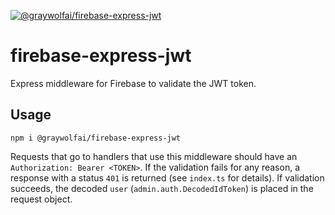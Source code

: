 [![@graywolfai/firebase-express-jwt](https://badge.fury.io/js/%40graywolfai%2Ffirebase-express-jwt.svg)](https://badge.fury.io/js/%40graywolfai%2Ffirebase-express-jwt)

# firebase-express-jwt
Express middleware for Firebase to validate the JWT token.

## Usage
```
npm i @graywolfai/firebase-express-jwt
```

Requests that go to handlers that use this middleware should have an `Authorization: Bearer <TOKEN>`. If the validation fails for any reason, a response with a status `401` is returned (see `index.ts` for details). If validation succeeds, the decoded `user` (`admin.auth.DecodedIdToken`) is placed in the request object.
